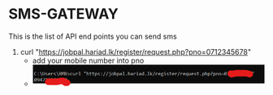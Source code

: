 # SMS-GATEWAY
This is the list of API end points you can send sms

1. curl "https://jobpal.hariad.lk/register/request.php?pno=0712345678"
    * add your mobile number into pno
    * ![jobpal](./img/jobpal.png)
